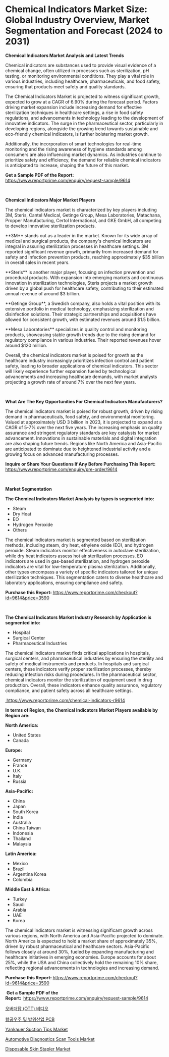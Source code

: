 <p><h1>Chemical Indicators Market Size: Global Industry Overview, Market Segmentation and Forecast (2024 to 2031)</h1></p><p><strong>Chemical Indicators Market Analysis and Latest Trends</strong></p>
<p><p>Chemical indicators are substances used to provide visual evidence of a chemical change, often utilized in processes such as sterilization, pH testing, or monitoring environmental conditions. They play a vital role in various industries, including healthcare, pharmaceuticals, and food safety, ensuring that products meet safety and quality standards.</p><p>The Chemical Indicators Market is projected to witness significant growth, expected to grow at a CAGR of 6.90% during the forecast period. Factors driving market expansion include increasing demand for effective sterilization techniques in healthcare settings, a rise in food safety regulations, and advancements in technology leading to the development of innovative indicators. The surge in the pharmaceutical sector, particularly in developing regions, alongside the growing trend towards sustainable and eco-friendly chemical indicators, is further bolstering market growth. </p><p>Additionally, the incorporation of smart technologies for real-time monitoring and the rising awareness of hygiene standards among consumers are also influencing market dynamics. As industries continue to prioritize safety and efficiency, the demand for reliable chemical indicators is anticipated to increase, shaping the future of this market.</p></p>
<p><strong>Get a Sample PDF of the Report:&nbsp;</strong> <a href="https://www.reportprime.com/enquiry/request-sample/9614">https://www.reportprime.com/enquiry/request-sample/9614</a></p>
<p>&nbsp;</p>
<p><strong>Chemical Indicators Major Market Players</strong></p>
<p><p>The chemical indicators market is characterized by key players including 3M, Steris, Cantel Medical, Getinge Group, Mesa Laboratories, Matachana, Propper Manufacturing, Certol International, and GKE GmbH, all competing to develop innovative sterilization products.</p><p>**3M** stands out as a leader in the market. Known for its wide array of medical and surgical products, the company's chemical indicators are integral in assuring sterilization processes in healthcare settings. 3M reported significant revenue growth, primarily from increased demand for safety and infection prevention products, reaching approximately $35 billion in overall sales in recent years.</p><p>**Steris** is another major player, focusing on infection prevention and procedural products. With expansion into emerging markets and continuous innovation in sterilization technologies, Steris projects a market growth driven by a global push for healthcare safety, contributing to their estimated annual revenue of around $3 billion.</p><p>**Getinge Group**, a Swedish company, also holds a vital position with its extensive portfolio in medical technology, emphasizing sterilization and disinfection solutions. Their strategic partnerships and acquisitions have allowed for consistent growth, with estimated revenues around $1.5 billion.</p><p>**Mesa Laboratories** specializes in quality control and monitoring products, showcasing stable growth trends due to the rising demand for regulatory compliance in various industries. Their reported revenues hover around $120 million.</p><p>Overall, the chemical indicators market is poised for growth as the healthcare industry increasingly prioritizes infection control and patient safety, leading to broader applications of chemical indicators. This sector will likely experience further expansion fueled by technological advancements and increasing healthcare demands, with market analysts projecting a growth rate of around 7% over the next few years.</p></p>
<p>&nbsp;</p>
<p><strong>What Are The Key Opportunities For Chemical Indicators Manufacturers?</strong></p>
<p><p>The chemical indicators market is poised for robust growth, driven by rising demand in pharmaceuticals, food safety, and environmental monitoring. Valued at approximately USD 3 billion in 2023, it is projected to expand at a CAGR of 5-7% over the next five years. The increasing emphasis on quality assurance and stringent regulatory standards are key catalysts for market advancement. Innovations in sustainable materials and digital integration are also shaping future trends. Regions like North America and Asia-Pacific are anticipated to dominate due to heightened industrial activity and a growing focus on advanced manufacturing processes.</p></p>
<p><strong>Inquire or Share Your Questions If Any Before Purchasing This Report:</strong> <a href="https://www.reportprime.com/enquiry/pre-order/9614">https://www.reportprime.com/enquiry/pre-order/9614</a></p>
<p>&nbsp;</p>
<p><strong>Market Segmentation</strong></p>
<p><strong>The Chemical Indicators Market Analysis by types is segmented into:</strong></p>
<p><ul><li>Steam</li><li>Dry Heat</li><li>EO</li><li>Hydrogen Peroxide</li><li>Others</li></ul></p>
<p><p>The chemical indicators market is segmented based on sterilization methods, including steam, dry heat, ethylene oxide (EO), and hydrogen peroxide. Steam indicators monitor effectiveness in autoclave sterilization, while dry heat indicators assess hot air sterilization processes. EO indicators are used in gas-based sterilization, and hydrogen peroxide indicators are vital for low-temperature plasma sterilization. Additionally, other types encompass a variety of specific indicators tailored for unique sterilization techniques. This segmentation caters to diverse healthcare and laboratory applications, ensuring compliance and safety.</p></p>
<p><strong>Purchase this Report:&nbsp;</strong><a href="https://www.reportprime.com/checkout?id=9614&price=3590">https://www.reportprime.com/checkout?id=9614&price=3590</a></p>
<p>&nbsp;</p>
<p><strong>The Chemical Indicators Market Industry Research by Application is segmented into:</strong></p>
<p><ul><li>Hospital</li><li>Surgical Center</li><li>Pharmaceutical Industries</li></ul></p>
<p><p>The chemical indicators market finds critical applications in hospitals, surgical centers, and pharmaceutical industries by ensuring the sterility and safety of medical instruments and products. In hospitals and surgical centers, these indicators verify proper sterilization processes, thereby reducing infection risks during procedures. In the pharmaceutical sector, chemical indicators monitor the sterilization of equipment used in drug production. Overall, these indicators enhance quality assurance, regulatory compliance, and patient safety across all healthcare settings.</p></p>
<p><a href="https://www.reportprime.com/chemical-indicators-r9614">&nbsp;https://www.reportprime.com/chemical-indicators-r9614</a></p>
<p><strong>In terms of Region, the Chemical Indicators Market Players available by Region are:</strong></p>
<p>
    <p> <strong> North America: </strong>
        <ul>
            <li>United States</li>
            <li>Canada</li>
        </ul>
        </p> 
    <p> <strong> Europe: </strong>
        <ul>
            <li>Germany</li>
            <li>France</li>
            <li>U.K.</li>
            <li>Italy</li>
            <li>Russia</li>
        </ul>
        </p> 
    <p> <strong> Asia-Pacific: </strong>
        <ul>
            <li>China</li>
            <li>Japan</li>
            <li>South Korea</li>
            <li>India</li>
            <li>Australia</li>
            <li>China Taiwan</li>
            <li>Indonesia</li>
            <li>Thailand</li>
            <li>Malaysia</li>
        </ul>
        </p> 
    <p> <strong> Latin America: </strong>
        <ul>
            <li>Mexico</li>
            <li>Brazil</li>
            <li>Argentina Korea</li>
            <li>Colombia</li>
        </ul>
        </p> 
    <p> <strong> Middle East & Africa: </strong>
        <ul>
            <li>Turkey</li>
            <li>Saudi</li>
            <li>Arabia</li>
            <li>UAE</li>
            <li>Korea</li>
        </ul>
    </p>
    </p>
<p><p>The chemical indicators market is witnessing significant growth across various regions, with North America and Asia-Pacific projected to dominate. North America is expected to hold a market share of approximately 35%, driven by robust pharmaceutical and healthcare sectors. Asia-Pacific follows closely at around 30%, fueled by expanding manufacturing and healthcare initiatives in emerging economies. Europe accounts for about 25%, while the USA and China collectively hold the remaining 10% share, reflecting regional advancements in technologies and increasing demand.</p></p>
<p><strong>Purchase this Report: </strong><a href="https://www.reportprime.com/checkout?id=9614&price=3590">https://www.reportprime.com/checkout?id=9614&price=3590</a></p>
<p>&nbsp;<strong>Get a Sample PDF of the Report:&nbsp;&nbsp;</strong><a href="https://www.reportprime.com/enquiry/request-sample/9614">https://www.reportprime.com/enquiry/request-sample/9614</a></p>
<p><strong></strong></p>
<p><p><a href="https://medium.com/@puputzim_20688/over-the-top-ott-video-market-%EC%9D%98-%EA%B8%80%EB%A1%9C%EB%B2%8C-%EC%8B%9C%EC%9E%A5-%EA%B0%9C%EC%9A%94%EB%8A%94-%EC%A0%84-%EC%84%B8%EA%B3%84-%EB%B0%8F-%EC%A3%BC%EC%9A%94-%EC%8B%9C%EC%9E%A5%EC%9D%98-%EC%82%B0%EC%97%85%EC%97%90-%EC%98%81%ED%96%A5%EC%9D%84-%EB%AF%B8%EC%B9%98%EB%8A%94-%EC%A3%BC%EC%9A%94-%ED%8A%B8%EB%A0%8C%EB%93%9C%EC%97%90-%EB%8C%80%ED%95%9C-%EB%8F%85%ED%8A%B9%ED%95%9C-%EA%B4%80%EC%A0%90%EC%9D%84-%EC%A0%9C%EA%B3%B5%ED%95%A9%EB%8B%88%EB%8B%A4-bb8949d3ab16">오버더탑 (OTT) 비디오</a></p><p><a href="https://medium.com/@puputzim_20688/%EC%84%B8%EA%B3%84-aerospace-and-defense-pcb-market-%EC%9D%80-2024%EC%97%90%EC%84%9C-2031%EB%A1%9C-%EC%97%B0%ED%8F%89%EA%B7%A0-%EC%A6%9D%EA%B0%80%EC%9C%A8%EC%9D%84-%EB%B3%B4%EC%9D%BC-%EA%B2%83%EC%9C%BC%EB%A1%9C-%EC%98%88%EC%83%81%EB%90%A9%EB%8B%88%EB%8B%A4-8f9443b21da6?postPublishedType=initial">항공우주 및 방위산업 PCB</a></p><p><a href="https://www.linkedin.com/pulse/global-yankauer-suction-tips-market-sector-types-applications-hbspc?trackingId=EPiTUrZ0T9S02Es5mmTqTg%3D%3D">Yankauer Suction Tips Market</a></p><p><a href="https://issuu.com/reportprime-2/docs/automotive-diagnostics-scan-tools-m_05a206f5666642">Automotive Diagnostics Scan Tools Market</a></p><p><a href="https://github.com/provorikovar/Market-Research-Report-List-6/blob/main/disposable-skin-stapler-market.md">Disposable Skin Stapler Market</a></p></p>